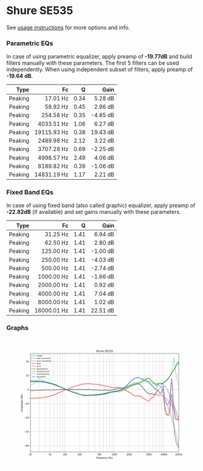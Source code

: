 # Shure SE535
See [usage instructions](https://github.com/jaakkopasanen/AutoEq#usage) for more options and info.

### Parametric EQs
In case of using parametric equalizer, apply preamp of **-19.77dB** and build filters manually
with these parameters. The first 5 filters can be used independently.
When using independent subset of filters, apply preamp of **-19.64 dB**.

| Type    | Fc          |    Q | Gain     |
|--------:|------------:|-----:|---------:|
| Peaking | 17.01 Hz    | 0.34 | 5.28 dB  |
| Peaking | 58.92 Hz    | 0.45 | 2.96 dB  |
| Peaking | 254.58 Hz   | 0.35 | -4.85 dB |
| Peaking | 4033.51 Hz  | 1.06 | 6.27 dB  |
| Peaking | 19115.93 Hz | 0.38 | 19.43 dB |
| Peaking | 2489.98 Hz  | 2.12 | 3.22 dB  |
| Peaking | 3707.28 Hz  | 0.69 | -2.25 dB |
| Peaking | 4998.57 Hz  | 2.49 | 4.06 dB  |
| Peaking | 8189.82 Hz  | 0.39 | -1.06 dB |
| Peaking | 14831.19 Hz | 1.17 | 2.21 dB  |

### Fixed Band EQs
In case of using fixed band (also called graphic) equalizer, apply preamp of **-22.82dB**
(if available) and set gains manually with these parameters.

| Type    | Fc          |    Q | Gain     |
|--------:|------------:|-----:|---------:|
| Peaking | 31.25 Hz    | 1.41 | 6.94 dB  |
| Peaking | 62.50 Hz    | 1.41 | 2.80 dB  |
| Peaking | 125.00 Hz   | 1.41 | -1.00 dB |
| Peaking | 250.00 Hz   | 1.41 | -4.03 dB |
| Peaking | 500.00 Hz   | 1.41 | -2.74 dB |
| Peaking | 1000.00 Hz  | 1.41 | -1.66 dB |
| Peaking | 2000.00 Hz  | 1.41 | 0.92 dB  |
| Peaking | 4000.00 Hz  | 1.41 | 7.04 dB  |
| Peaking | 8000.00 Hz  | 1.41 | 1.02 dB  |
| Peaking | 16000.01 Hz | 1.41 | 22.51 dB |

### Graphs
![](./Shure%20SE535.png)